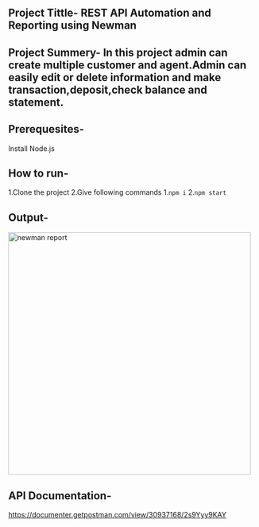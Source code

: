 ## Project Tittle- REST API Automation and Reporting using Newman
## Project Summery- In this project admin can create multiple customer and agent.Admin can easily edit or delete information and make transaction,deposit,check balance and statement.
## Prerequesites-
Install Node.js
## How to run-
1.Clone the project
2.Give following commands
      1.```npm i```
      2.```npm start```

## Output-

<img width="488" alt="newman report" src="https://github.com/sabahossain/Dmoney-restAPI/assets/119302900/df462b36-50fd-45b0-93d6-b0657d189f77">

## API Documentation-
https://documenter.getpostman.com/view/30937168/2s9Yyy9KAY
